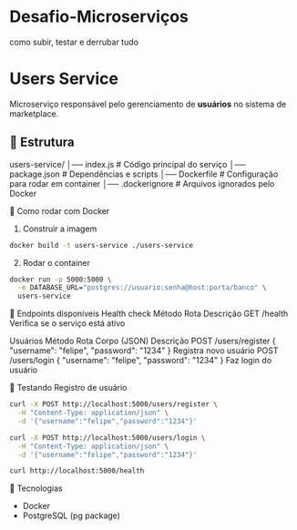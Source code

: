 # Desafio-Microserviços
como subir, testar e derrubar tudo

# Users Service

Microserviço responsável pelo gerenciamento de **usuários** no sistema de marketplace.  

## 📂 Estrutura
users-service/
│── index.js # Código principal do serviço
│── package.json # Dependências e scripts
│── Dockerfile # Configuração para rodar em container
│── .dockerignore # Arquivos ignorados pelo Docker

🐳 Como rodar com Docker
1. Construir a imagem
```bash
docker build -t users-service ./users-service
```
2. Rodar o container
```bash
docker run -p 5000:5000 \
  -e DATABASE_URL="postgres://usuario:senha@host:porta/banco" \
  users-service
```

🔗 Endpoints disponíveis
Health check
Método	Rota	Descrição
GET	    /health	Verifica se o serviço está ativo

Usuários
Método	Rota	        Corpo (JSON)	                             Descrição
POST	/users/register	{ "username": "felipe", "password": "1234" } Registra novo usuário
POST	/users/login	{ "username": "felipe", "password": "1234" } Faz login do usuário

🧪 Testando
Registro de usuário
```bash
curl -X POST http://localhost:5000/users/register \
  -H "Content-Type: application/json" \
  -d '{"username":"felipe","password":"1234"}'
```
```bash
curl -X POST http://localhost:5000/users/login \
  -H "Content-Type: application/json" \
  -d '{"username":"felipe","password":"1234"}'
```
```bash
curl http://localhost:5000/health
```

📌 Tecnologias

- Docker
- PostgreSQL (pg package)